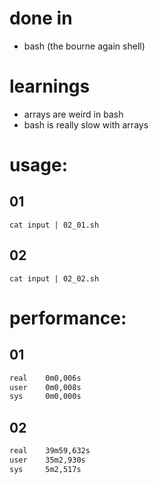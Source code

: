 # done in
* bash (the bourne again shell)

# learnings
* arrays are weird in bash
* bash is really slow with arrays

# usage:
## 01
```
cat input | 02_01.sh
```
## 02
```
cat input | 02_02.sh
```

# performance:
## 01
```bash
real    0m0,006s
user    0m0,008s
sys     0m0,000s
```
## 02
```bash
real    39m59,632s
user    35m2,930s
sys     5m2,517s
```

